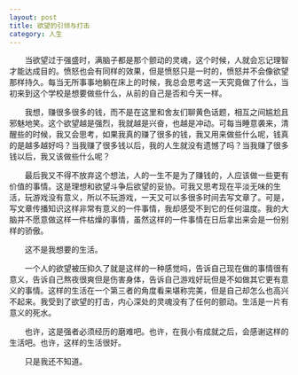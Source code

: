 ```yaml
---
layout: post
title: 欲望的引领与打击
category: 人生
---
```


&emsp;&emsp;当欲望过于强盛时，满脑子都是那个颤动的灵魂，这个时候，人就会忘记理智才能达成目的。愤怒也会有同样的效果，但是愤怒只是一时的，愤怒并不会像欲望那样持久。每当无所事事地躺在床上的时候，我总会思考这一天究竟做了什么，当初来到这个学校是想要做些什么，从前的自己是否和今天一样。

&emsp;&emsp;我想，赚很多很多的钱，而不是在这里和舍友们聊黄色话题，相互之间尴尬且邪魅地笑。这个欲望越是强烈，我就越是兴奋，也越是冲动。可每当睡意袭来，清醒些的时候，我又会思考，如果我真的赚了很多的钱，我又用来做些什么呢，钱真的是越多越好吗？当我赚了很多钱以后，我的人生就没有遗憾了吗？当我赚了很多钱以后，我又该做些什么呢？

&emsp;&emsp;最后我又不得不放弃这个想法，人的一生不是为了赚钱的，人应该做一些更有价值的事情。这是理想和欲望斗争后欲望的妥协。可我又思考现在平淡无味的生活，玩游戏没有意义，所以不玩游戏，一天又可以多很多时间去写文章了。可是，写文章传播知识这样非常有意义的一件事情，我却感受不到它的任何温度。我的大脑并不愿意做这样一件枯燥的事情，虽然这样的一件事情在日后拿出来会是一份别样的骄傲。

&emsp;&emsp;这不是我想要的生活。

&emsp;&emsp;一个人的欲望被压抑久了就是这样的一种感觉吗，告诉自己现在做的事情很有意义，告诉自己熬夜很爽但是伤害身体，告诉自己游戏好玩但是不如做其它更有意义的事情。这样的生活在一个第三者的角度看来堪称完美，但是自己却怎么也高兴不起来。我受到了欲望的打击，内心深处的灵魂没有了任何的颤动。生活是一片有意义的死水。

&emsp;&emsp;也许，这是强者必须经历的磨难吧。也许，在我小有成就之后，会感谢这样的生活吧。也许，这样的生活很好。

&emsp;&emsp;只是我还不知道。
